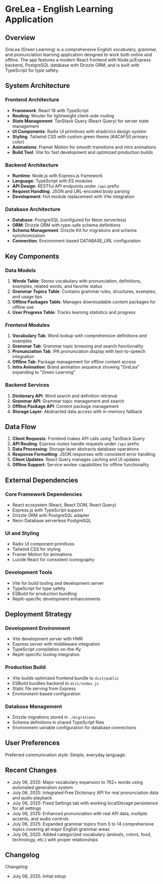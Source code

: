 # GreLea - English Learning Application

## Overview

GreLea (Green Learning) is a comprehensive English vocabulary, grammar, and pronunciation learning application designed to work both online and offline. The app features a modern React frontend with Node.js/Express backend, PostgreSQL database with Drizzle ORM, and is built with TypeScript for type safety.

## System Architecture

### Frontend Architecture
- **Framework**: React 18 with TypeScript
- **Routing**: Wouter for lightweight client-side routing
- **State Management**: TanStack Query (React Query) for server state management
- **UI Components**: Radix UI primitives with shadcn/ui design system
- **Styling**: Tailwind CSS with custom green theme (#4CAF50 primary color)
- **Animations**: Framer Motion for smooth transitions and intro animations
- **Build Tool**: Vite for fast development and optimized production builds

### Backend Architecture
- **Runtime**: Node.js with Express.js framework
- **Language**: TypeScript with ES modules
- **API Design**: RESTful API endpoints under `/api` prefix
- **Request Handling**: JSON and URL-encoded body parsing
- **Development**: Hot module replacement with Vite integration

### Database Architecture
- **Database**: PostgreSQL (configured for Neon serverless)
- **ORM**: Drizzle ORM with type-safe schema definitions
- **Schema Management**: Drizzle Kit for migrations and schema synchronization
- **Connection**: Environment-based DATABASE_URL configuration

## Key Components

### Data Models
1. **Words Table**: Stores vocabulary with pronunciation, definitions, examples, related words, and favorite status
2. **Grammar Topics Table**: Contains grammar rules, structures, examples, and usage tips
3. **Offline Packages Table**: Manages downloadable content packages for offline use
4. **User Progress Table**: Tracks learning statistics and progress

### Frontend Modules
1. **Vocabulary Tab**: Word lookup with comprehensive definitions and examples
2. **Grammar Tab**: Grammar topic browsing and search functionality
3. **Pronunciation Tab**: IPA pronunciation display with text-to-speech integration
4. **Offline Tab**: Package management for offline content access
5. **Intro Animation**: Brand animation sequence showing "GreLea" expanding to "Green Learning"

### Backend Services
1. **Dictionary API**: Word search and definition retrieval
2. **Grammar API**: Grammar topic management and search
3. **Offline Package API**: Content package management
4. **Storage Layer**: Abstracted data access with in-memory fallback

## Data Flow

1. **Client Requests**: Frontend makes API calls using TanStack Query
2. **API Routing**: Express routes handle requests under `/api` prefix
3. **Data Processing**: Storage layer abstracts database operations
4. **Response Formatting**: JSON responses with consistent error handling
5. **Client Updates**: React Query manages caching and UI updates
6. **Offline Support**: Service worker capabilities for offline functionality

## External Dependencies

### Core Framework Dependencies
- React ecosystem (React, React DOM, React Query)
- Express.js with TypeScript support
- Drizzle ORM with PostgreSQL adapter
- Neon Database serverless PostgreSQL

### UI and Styling
- Radix UI component primitives
- Tailwind CSS for styling
- Framer Motion for animations
- Lucide React for consistent iconography

### Development Tools
- Vite for build tooling and development server
- TypeScript for type safety
- ESBuild for production bundling
- Replit-specific development enhancements

## Deployment Strategy

### Development Environment
- Vite development server with HMR
- Express server with middleware integration
- TypeScript compilation on-the-fly
- Replit-specific tooling integration

### Production Build
- Vite builds optimized frontend bundle to `dist/public`
- ESBuild bundles backend to `dist/index.js`
- Static file serving from Express
- Environment-based configuration

### Database Management
- Drizzle migrations stored in `./migrations`
- Schema definitions in shared TypeScript files
- Environment variable configuration for database connections

## User Preferences

Preferred communication style: Simple, everyday language.

## Recent Changes

- July 06, 2025: Major vocabulary expansion to 762+ words using automated generation system
- July 06, 2025: Integrated Free Dictionary API for real pronunciation data and audio playback
- July 06, 2025: Fixed Settings tab with working localStorage persistence for all settings
- July 06, 2025: Enhanced pronunciation with real API data, multiple accents, and audio controls
- July 06, 2025: Expanded grammar topics from 5 to 14 comprehensive topics covering all major English grammar areas
- July 06, 2025: Added categorized vocabulary (animals, colors, food, technology, etc.) with proper relationships

## Changelog

Changelog:
- July 06, 2025. Initial setup
